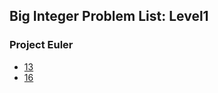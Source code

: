 ## Big Integer Problem List: Level1


### Project Euler
- [13](/math/big_integer/l1-euler-13)
- [16](/math/big_integer/l1-euler-16)


